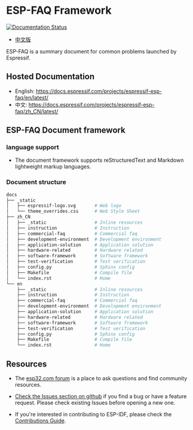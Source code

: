 # ESP-FAQ Framework

[![Documentation Status](https://readthedocs.com/projects/espressif-esp-faq/badge/?version=latest)](https://docs.espressif.com/projects/espressif-esp-faq/en/latest/?badge=latest)

* [中文版](./README_CN.md)

ESP-FAQ is a summary document for common problems launched by Espressif.

## Hosted Documentation

* English: https://docs.espressif.com/projects/espressif-esp-faq/en/latest/
* 中文: https://docs.espressif.com/projects/espressif-esp-faq/zh_CN/latest/

## ESP-FAQ Document framework

### language support

* The document framework supports reStructuredText and Markdown lightweight markup languages.

### Document structure

``` bash
docs
├── _static
│   ├── espressif-logo.svg       # Web logo
│   └── theme_overrides.css      # Web Style Sheet
├── zh_CN
│   ├── _static                  # Inline resources
│   ├── instruction              # Instruction
│   ├── commercial-faq           # Commercial faq
│   ├── development-environment  # Development environment
│   ├── application-solution     # Application solution
│   ├── hardware-related         # Hardware related
│   ├── software-framework       # Software framework
│   ├── test-verification        # Test verification
│   ├── config.py                # Sphinx config
│   ├── Makefile                 # Compile file
│   └── index.rst                # Home
└── en
    ├── _static                  # Inline resources
    ├── instruction              # Instruction
    ├── commercial-faq           # Commercial faq
    ├── development-environment  # Development environment
    ├── application-solution     # Application solution
    ├── hardware-related         # Hardware related
    ├── software-framework       # Software framework
    ├── test-verification        # Test verification
    ├── config.py                # Sphinx config
    ├── Makefile                 # Compile file
    └── index.rst                # Home
```

## Resources

* The [esp32.com forum](https://esp32.com/) is a place to ask questions and find community resources.

* [Check the Issues section on github](https://github.com/espressif/esp-faq/issues) if you find a bug or have a feature request. Please check existing Issues before opening a new one.

* If you're interested in contributing to ESP-IDF, please check the [Contributions Guide](https://docs.espressif.com/projects/espressif-esp-faq/en/latest/instruction/document-contribution.html).
